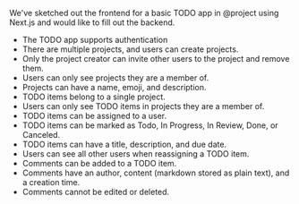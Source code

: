 We've sketched out the frontend for a basic TODO app in @project using Next.js and would like to fill out the backend.

- The TODO app supports authentication
- There are multiple projects, and users can create projects.
- Only the project creator can invite other users to the project and remove them.
- Users can only see projects they are a member of.
- Projects can have a name, emoji, and description.
- TODO items belong to a single project.
- Users can only see TODO items in projects they are a member of.
- TODO items can be assigned to a user.
- TODO items can be marked as Todo, In Progress, In Review, Done, or Canceled.
- TODO items can have a title, description, and due date.
- Users can see all other users when reassigning a TODO item.
- Comments can be added to a TODO item.
- Comments have an author, content (markdown stored as plain text), and a creation time.
- Comments cannot be edited or deleted.
